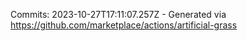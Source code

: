 Commits: 2023-10-27T17:11:07.257Z - Generated via https://github.com/marketplace/actions/artificial-grass
<br>
